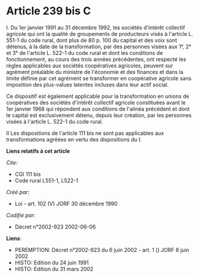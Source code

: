 # Article 239 bis C

I. Du 1er janvier 1991 au 31 décembre 1992, les sociétés d'intérêt collectif agricole qui ont la qualité de groupements de
producteurs visés à l'article L. 551-1 du code rural, dont plus de 80 p. 100 du capital et des voix sont détenus, à la date
de la transformation, par des personnes visées aux 1°, 2° et 3° de l'article L. 522-1 du code rural et dont les conditions de
fonctionnement, au cours des trois années précédentes, ont respecté les règles applicables aux sociétés coopératives
agricoles, peuvent sur agrément préalable du ministre de l'économie et des finances et dans la limite définie par cet
agrément se transformer en coopérative agricole sans imposition des plus-values latentes incluses dans leur actif social.

Ce dispositif est également applicable pour la transformation en unions de coopératives des sociétés d'intérêt collectif
agricole constituées avant le 1er janvier 1968 qui répondent aux conditions de l'alinéa précédent et dont le capital est
exclusivement détenu, depuis leur création, par les personnes visées à l'article L. 522-1 du code rural.

II Les dispositions de l'article 111 bis ne sont pas applicables aux transformations agréées en vertu des dispositions du I.

**Liens relatifs à cet article**

_Cite_:

  - CGI 111 bis
  - Code rural L551-1, L522-1

_Créé par_:

  - Loi - art. 102 (V) JORF 30 décembre 1990

_Codifié par_:

  - Décret n°2002-923 2002-06-06

**Liens**:

  - PEREMPTION: Décret n°2002-923 du 6 juin 2002 - art. 1 () JORF 8 juin 2002
  - HISTO: Edition du 24 juin 1991
  - HISTO: Edition du 31 mars 2002
